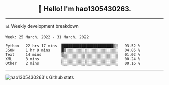 <h2 align="center">👋 Hello! I'm hao1305430263.</h2>


---- 
📊 Weekly development breakdown

<!--START_SECTION:waka-->
```text
Week: 25 March, 2022 - 31 March, 2022

Python   22 hrs 17 mins  ███████████████████████▒░   93.52 % 
JSON     1 hr 9 mins     █▒░░░░░░░░░░░░░░░░░░░░░░░   04.85 % 
Text     14 mins         ▒░░░░░░░░░░░░░░░░░░░░░░░░   01.02 % 
XML      3 mins          ░░░░░░░░░░░░░░░░░░░░░░░░░   00.24 % 
Other    2 mins          ░░░░░░░░░░░░░░░░░░░░░░░░░   00.16 % 
```
<!--END_SECTION:waka-->
----
![hao1305430263's Github stats](https://github-readme-stats.vercel.app/api?username=hao1305430263&show_icons=true)


<!--
**hao1305430263/hao1305430263** is a ✨ _special_ ✨ repository because its `README.md` (this file) appears on your GitHub profile.

Here are some ideas to get you started:

- 🔭 I’m currently working on ...
- 🌱 I’m currently learning ...
- 👯 I’m looking to collaborate on ...
- 🤔 I’m looking for help with ...
- 💬 Ask me about ...
- 📫 How to reach me: ...
- 😄 Pronouns: ...
- ⚡ Fun fact: ...
-->
